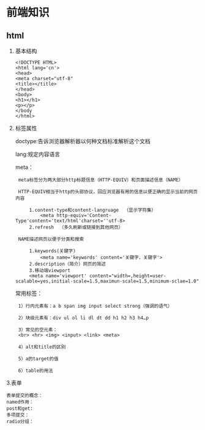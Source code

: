 # 前端知识
## html
1. 基本结构 
    ```
    <!DOCTYPE HTML>
    <html lang='cn'>
    <head>
    <meta charset="utf-8"
    <title></title>
    </head>
    <body>
    <h1></h1>
    <p></p>
    </body
    </html>
    ```
2. 标签属性
   
    doctype:告诉浏览器解析器以何种文档标准解析这个文档

    lang:规定内容语言
    
    meta：
    
        meta标签分为两大部分http标题信息（HTTP-EQUIV）和页面描述信息（NAME）
            
        HTTP-EQUIV相当于http的头部协议，回应浏览器有用的信息以便正确的显示当前的网页内容
                
            1.content-type和content-langruage  （显示字符集）
                <meta http-equiv='Content-Type'content='text/html'charset=''utf-8>
            2.refresh  （多久刷新或链接到其他网页）
            
        NAME描述网页以便于分类和搜索
            
            1.keywords(关键字)
                <meta name='keywords' content='关键字，关键字'>
            2.description（简介）网页的简述
            3.移动端viewport
            <meta name='viewport' content="width=,height=user-scalable=yes,initial-scale=1.5,maximun-scale=1.5,minimum-sclae=1.0"
    常用标签：
    
        1）行内元素有：a b span img input select strong（强调的语气）
        
        2）块级元素有：div ul ol li dl dt dd h1 h2 h3 h4…p
    
        3）常见的空元素：
        <br> <hr> <img> <input> <link> <meta>
        
        4）alt和title的区别
        
        5）a的target的值
        
        6）table的用法
3.表单

    表单提交的概念：
    named作用：
    post和get:
    多项提交：
    radio分组：
    
